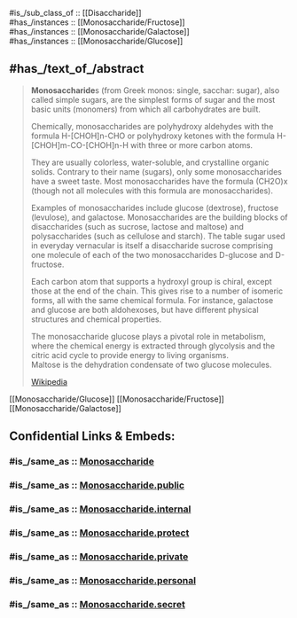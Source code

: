 #is_/sub_class_of :: [[Disaccharide]]  
#has_/instances :: [[Monosaccharide/Fructose]]  
#has_/instances :: [[Monosaccharide/Galactose]]  
#has_/instances :: [[Monosaccharide/Glucose]]   


## #has_/text_of_/abstract 

> **Monosaccharide**s (from Greek monos: single, sacchar: sugar), also called simple sugars, 
> are the simplest forms of sugar and the most basic units (monomers) 
> from which all carbohydrates are built. 
> 
> Chemically, monosaccharides are polyhydroxy aldehydes with the formula H-[CHOH]n-CHO 
> or polyhydroxy ketones with the formula H-[CHOH]m-CO-[CHOH]n-H 
> with three or more carbon atoms.
>
> They are usually colorless, water-soluble, and crystalline organic solids. 
> Contrary to their name (sugars), only some monosaccharides have a sweet taste. 
> Most monosaccharides have the formula (CH2O)x 
> (though not all molecules with this formula are monosaccharides).
>
> Examples of monosaccharides include glucose (dextrose), fructose (levulose), and galactose. 
> Monosaccharides are the building blocks of disaccharides (such as sucrose, lactose and maltose) 
> and polysaccharides (such as cellulose and starch). 
> The table sugar used in everyday vernacular is itself a disaccharide sucrose 
> comprising one molecule of each of the two monosaccharides D-glucose and D-fructose.
>
> Each carbon atom that supports a hydroxyl group is chiral, except those at the end of the chain. 
> This gives rise to a number of isomeric forms, all with the same chemical formula. 
> For instance, galactose and glucose are both aldohexoses, 
> but have different physical structures and chemical properties.
>
> The monosaccharide glucose plays a pivotal role in metabolism, 
> where the chemical energy is extracted through glycolysis 
> and the citric acid cycle to provide energy to living organisms.  
> Maltose is the dehydration condensate of two glucose molecules.
>
> [Wikipedia](https://en.wikipedia.org/wiki/Monosaccharide)



[[Monosaccharide/Glucose]] 
[[Monosaccharide/Fructose]] 
[[Monosaccharide/Galactose]] 


## Confidential Links & Embeds: 

### #is_/same_as :: [Monosaccharide](/_Standards/bio/Metabolism/Nutrition/Carbohydrate/Monosaccharide.md) 

### #is_/same_as :: [Monosaccharide.public](/_public/bio/Metabolism/Nutrition/Carbohydrate/Monosaccharide.public.md) 

### #is_/same_as :: [Monosaccharide.internal](/_internal/bio/Metabolism/Nutrition/Carbohydrate/Monosaccharide.internal.md) 

### #is_/same_as :: [Monosaccharide.protect](/_protect/bio/Metabolism/Nutrition/Carbohydrate/Monosaccharide.protect.md) 

### #is_/same_as :: [Monosaccharide.private](/_private/bio/Metabolism/Nutrition/Carbohydrate/Monosaccharide.private.md) 

### #is_/same_as :: [Monosaccharide.personal](/_personal/bio/Metabolism/Nutrition/Carbohydrate/Monosaccharide.personal.md) 

### #is_/same_as :: [Monosaccharide.secret](/_secret/bio/Metabolism/Nutrition/Carbohydrate/Monosaccharide.secret.md)

